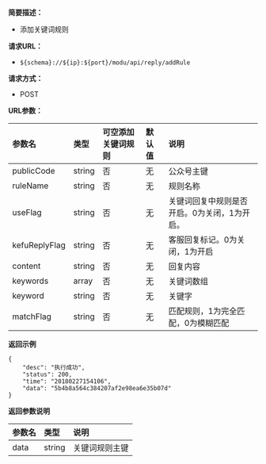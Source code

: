 **简要描述：** 

- 添加关键词规则


**请求URL：** 
- ` ${schema}://${ip}:${port}/modu/api/reply/addRule `
  
**请求方式：**
- POST 

**URL参数：** 

| 参数名 | 类型 | 可空添加关键词规则 | 默认值 | 说明 |
| :-- | :-- | :-- | :-- | :-- |
| publicCode | string | 否 | 无 | 公众号主键 |
| ruleName | string | 否 | 无 | 规则名称 |
| useFlag | string | 否 | 无 | 关键词回复中规则是否开启。0为关闭，1为开启。 |
| kefuReplyFlag | string | 否 | 无 | 客服回复标记。0为关闭，1为开启 |
| content | string | 否 | 无 | 回复内容 |
| keywords | array | 否 | 无 | 关键词数组 |
| keyword | string | 否 | 无 | 关键字 |
| matchFlag | string | 否 | 无 | 匹配规则，1为完全匹配，0为模糊匹配 |


 **返回示例**

``` 
{
    "desc": "执行成功",
    "status": 200,
    "time": "20180227154106",
    "data": "5b4b8a564c384207af2e98ea6e35b07d"
}
```

 **返回参数说明** 

| 参数名 | 类型 | 说明 |
| :-- | :-- | :-- |
| data | string | 关键词规则主键 |





